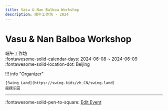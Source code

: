 ```yaml
---
title: Vasu & Nan Balboa Workshop
description: 端午工作坊 - 2024
---
```


# Vasu & Nan Balboa Workshop 

端午工作坊  
:fontawesome-solid-calendar-days: 2024-06-08 ~ 2024-06-09  
:fontawesome-solid-location-dot: Beijing  

!!! info "Organizer"

    [Swing Land](https://swing.kids/zh_CN/swing-land)  
    摇摆乐园  

---

:fontawesome-solid-pen-to-square: [Edit Event](https://github.com/swingdance/events/issues/new?assignees=&labels=update+event&projects=&template=03-update_entity.yml&title=Update%20Event%3A%202024%2Fzh_CN%20%E2%80%A2%20Vasu%20%26%20Nan%20Balboa%20Workshop&region=zh_CN&year=2024&id=vasu-n-nan-balboa-workshop-2024&name=Vasu%20%26%20Nan%20Balboa%20Workshop&org_id=swing-land)
